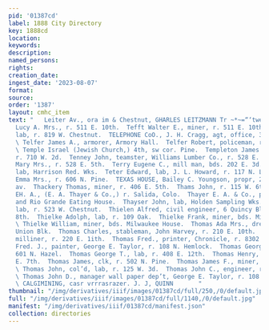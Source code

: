 ```yaml
---
pid: '01387cd'
label: 1888 City Directory
key: 1888cd
location: 
keywords: 
description: 
named_persons: 
rights: 
creation_date: 
ingest_date: '2023-08-07'
format: 
source: 
order: '1387'
layout: cmhc_item
text: "   Leiter Av., ora im & Chestnut, GHARLES LEITZMANN Tr ~*~=“‘twestw|||URO  Tefft
  Lucy A. Mrs., r. 511 E. 10th.  Tefft Walter E., miner, r. 511 E. 10th.  Tegner Charles,
  lab, r. 819 W. Chestnut.  TELEPHONE CoO., J. H. Cragg, agt, office, 38 Quincy Blk.
  \ Telfer James A., armorer, Armory Hall.  Telfer Robert, policeman, r. 126 W. Chestnut.
  \ Temple Israel (Jewish Church,) 4th, sw cor. Pine.  Templeton James M., saloon,
  r. 710 W. 2d.  Tenney John, teamster, Williams Lumber Co., r. 528 E. 5th.  Tenney
  Mary Mrs., r. 528 E. 5th.  Terry Eugene C., mill man, bds. 202 E. 3d.  Tesak M.,
  lab, Harrison Red. Wks.  Teter Edward, lab, J. L. Howard, r. 117 N. Leiter av.  Teutsch
  Emma Mrs., r. 606 N. Pine.  TEXAS HOUSE, Bailey C. Youngson, propr, 216 Harrison
  av.  Thackery Thomas, miner, r. 406 E. 5th.  Thams John, r. 115 W. 6th. .  Thayer
  EH. A., (E. A. Thayer & Co.,) r. Salida, Colo.  Thayer E. A. & Co., proprs, Denver
  and Rio Grande Eating House.  Thayser John, lab, Holden Sampling Wks.  Thealka Ernst,
  lab, r. 523 W. Chestnut.  Thielen Alfred, civil engineer, 6 Quincy Blk, r. 134 E.
  8th.  Thielke Adolph, lab, r. 109 Oak.  Thielke Frank, miner, bds. Milwaukee House.
  \ Thielke William, miner, bds. Milwaukee House.  Thomas Ada Mrs., dressmkr, r. 33
  Union Blk.  Thomas Charles, stableman, John Harvey, r. 210 E. 10th.  Thomas E. Miss,
  milliner, r. 220 E. 1ith.  Thomas Fred., printer, Chronicle, r. 8302 E. 7th.  Thomas
  Fred. J., painter, George E. Taylor, r. 108 N. Hemlock.  Thomas George, miner, r.
  601 N. Hazel.  Thomas George T., lab, r. 408 E. 12th.  Thomas Henry, miner, r. 802
  E. 7th.  Thomas James, clk, r. 502 N. Pine.  Thomas James F., miner, r. 510 E. 8th.
  \ Thomas John, col’d, lab, r. 125 W. 3d.  Thomas John C., engineer, r. 825 E. 6th.
  \ Thomas John D., manager wall paper dep’t, George E. Taylor, r. 108 N. Hemlock.
  \ CALGIMINING, casr vrrrasrazer. J. J, QUINN       "
thumbnail: "/img/derivatives/iiif/images/01387cd/full/250,/0/default.jpg"
full: "/img/derivatives/iiif/images/01387cd/full/1140,/0/default.jpg"
manifest: "/img/derivatives/iiif/01387cd/manifest.json"
collection: directories
---
```

